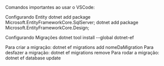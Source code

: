 Comandos importantes ao usar o VSCode:

Configurando Entity
dotnet add package Microsoft.EntityFrameworkCore.SqlServer;
dotnet add package Microsoft.EntityFrameworkCore.Design;

Configurando Migrações
dotnet tool install --global dotnet-ef

Para criar a migração: dotnet ef migrations add nomeDaMigration
Para desfazer a migração: dotnet ef migrations remove
Para rodar a migração: dotnet ef database update